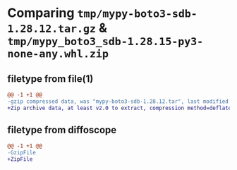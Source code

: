 # Comparing `tmp/mypy-boto3-sdb-1.28.12.tar.gz` & `tmp/mypy_boto3_sdb-1.28.15-py3-none-any.whl.zip`

## filetype from file(1)

```diff
@@ -1 +1 @@
-gzip compressed data, was "mypy-boto3-sdb-1.28.12.tar", last modified: Thu Jul 27 11:49:36 2023, max compression
+Zip archive data, at least v2.0 to extract, compression method=deflate
```

## filetype from diffoscope

```diff
@@ -1 +1 @@
-GzipFile
+ZipFile
```

